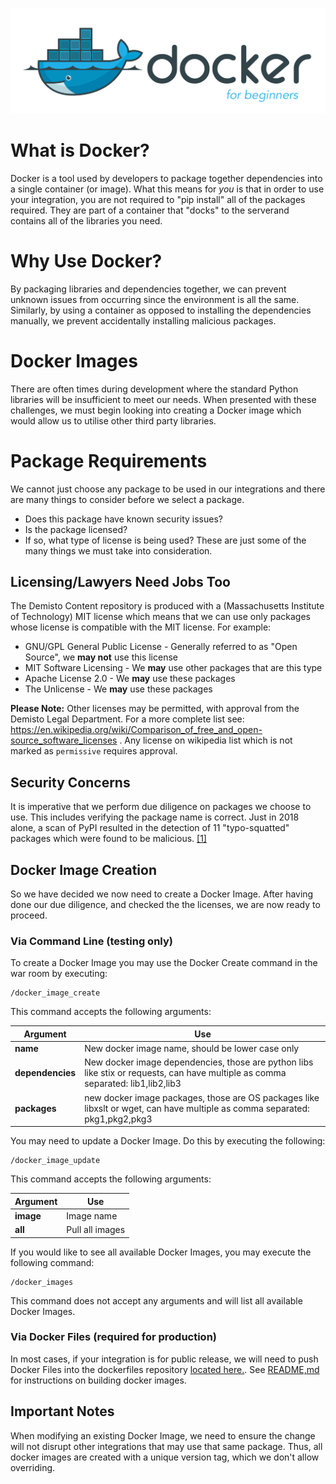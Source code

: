 ![](docker-for-beginners.png)

# What is Docker?
Docker is a tool used by developers to package together dependencies into a single container (or image). What this means for *you* is that in order to use your integration, you are not required to "pip install" all of the packages required. They are part of a container that "docks" to the serverand contains all of the libraries you need. 

# Why Use Docker?
By packaging libraries and dependencies together, we can prevent unknown issues from occurring since the environment is all the same. Similarly, by using a container as opposed to installing the dependencies manually, we prevent accidentally installing malicious packages.

# Docker Images

There are often times during development where the standard Python libraries will be insufficient to meet our needs. When presented with these challenges, we must begin looking into creating a Docker image which would allow us to utilise other third party libraries.

# Package Requirements
We cannot just choose any package to be used in our integrations and there are many things to consider before we select a package. 
* Does this package have known security issues? 
* Is the package licensed? 
* If so, what type of license is being used?
These are just some of the many things we must take into consideration.

## Licensing/Lawyers Need Jobs Too
The Demisto Content repository is produced with a (Massachusetts Institute of Technology) MIT license which means that we can use only packages whose license is compatible with the MIT license. For example:
* GNU/GPL General Public License - Generally referred to as "Open Source", we **may not** use this license
* MIT Software Licensing - We **may** use other packages that are this type
* Apache License 2.0 - We **may** use these packages
* The Unlicense - We **may** use these packages

**Please Note:** Other licenses may be permitted, with approval from the Demisto Legal Department. For a more complete list see: https://en.wikipedia.org/wiki/Comparison_of_free_and_open-source_software_licenses . Any license on wikipedia list which is not marked as `permissive` requires approval.

## Security Concerns
It is imperative that we perform due diligence on packages we choose to use. This includes verifying the package name is correct. Just in 2018 alone, a scan of PyPI resulted in the detection of 11 "typo-squatted" packages which were found to be malicious. [[1]](https://medium.com/@bertusk/detecting-cyber-attacks-in-the-python-package-index-pypi-61ab2b585c67)

## Docker Image Creation
So we have decided we now need to create a Docker Image. After having done our due diligence, and checked the the licenses, we are now ready to proceed.

### Via Command Line (testing only)
To create a Docker Image you may use the Docker Create command in the war room by executing:
```
/docker_image_create
```

This command accepts the following arguments:

| Argument  | Use  |
|---|---|
| **name**  | New docker image name, should be lower case only  |
| **dependencies**  |  New docker image dependencies, those are python libs like stix or requests, can have multiple as comma separated: lib1,lib2,lib3 |
| **packages**  |  new docker image packages, those are OS packages like libxslt or wget, can have multiple as comma separated: pkg1,pkg2,pkg3 |


You may need to update a Docker Image. Do this by executing the following:
```
/docker_image_update
```

This command accepts the following arguments:

| Argument | Use |
|---|---|
| **image** | Image name |
| **all** | Pull all images|

If you would like to see all available Docker Images, you may execute the following command:
```
/docker_images
```
This command does not accept any arguments and will list all available Docker Images.

### Via Docker Files (required for production)
In most cases, if your integration is for public release, we will need to push Docker Files into the dockerfiles repository [located here.](https://github.com/demisto/dockerfiles). See [README,md](https://github.com/demisto/dockerfiles/blob/master/README.md) for instructions on building docker images. 

## Important Notes
When modifying an existing Docker Image, we need to ensure the change will not disrupt other integrations that may use that same package. Thus, all docker images are created with a unique version tag, which we don't allow overriding. 
